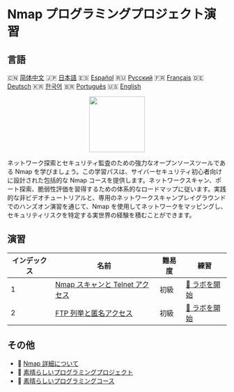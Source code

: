 # Nmap プログラミングプロジェクト演習

## 言語

🇨🇳 [简体中文](README_zh.md) 🇯🇵 [日本語](README_ja.md) 🇪🇸 [Español](README_es.md) 🇷🇺 [Русский](README_ru.md) 🇫🇷 [Français](README_fr.md) 🇩🇪 [Deutsch](README_de.md) 🇰🇷 [한국어](README_ko.md) 🇧🇷 [Português](README_pt.md) 🇺🇸 [English](README.md) 

<div align="center">
<img width="128px" src="https://file.labex.io/path/pPoL1KPkCT9I.png">
</div>

ネットワーク探索とセキュリティ監査のための強力なオープンソースツールである Nmap を学びましょう。この学習パスは、サイバーセキュリティ初心者向けに設計された包括的な Nmap コースを提供します。ネットワークスキャン、ポート探索、脆弱性評価を習得するための体系的なロードマップに従います。実践的な非ビデオチュートリアルと、専用のネットワークスキャンプレイグラウンドでのハンズオン演習を通じて、Nmap を使用してネットワークをマッピングし、セキュリティリスクを特定する実世界の経験を積むことができます。

## 演習

|   インデックス | 名前                                                                                                        | 難易度   | 練習                                                                                      |
|----------------|-------------------------------------------------------------------------------------------------------------|----------|-------------------------------------------------------------------------------------------|
|              1 | [Nmap スキャンと Telnet アクセス](https://labex.io/ja/courses/project-nmap-port-scanning-and-telnet-access) | 初級     | [🚀 ラボを開始](https://labex.io/ja/courses/project-nmap-port-scanning-and-telnet-access) |
|              2 | [FTP 列挙と匿名アクセス](https://labex.io/ja/courses/project-ftp-enumeration-and-anonymous-access)          | 初級     | [🚀 ラボを開始](https://labex.io/ja/courses/project-ftp-enumeration-and-anonymous-access) |

## その他

- 🔗 [Nmap 詳細について](https://labex.io/ja/skilltrees/nmap)
- 🔗 [素晴らしいプログラミングプロジェクト](https://github.com/labex-labs/awesome-programming-projects)
- 🔗 [素晴らしいプログラミングコース](https://github.com/labex-labs/awesome-programming-courses)

